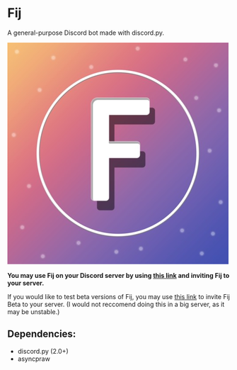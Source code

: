 # Fij
A general-purpose Discord bot made with discord.py.

![Fij](assets/logo-3.0-lq.jpg)

**You may use Fij on your Discord server by using [this link](https://discord.com/oauth2/authorize?client_id=768995826604179517&permissions=8&integration_type=0&scope=bot+applications.commands) and inviting Fij to your server.**

If you would like to test beta versions of Fij, you may use [this link](https://discord.com/api/oauth2/authorize?client_id=838321066530308126&permissions=8&scope=bot) to invite Fij Beta to your server. (I would not reccomend doing this in a big server, as it may be unstable.)



## Dependencies: ##
* discord.py (2.0+)
* asyncpraw
